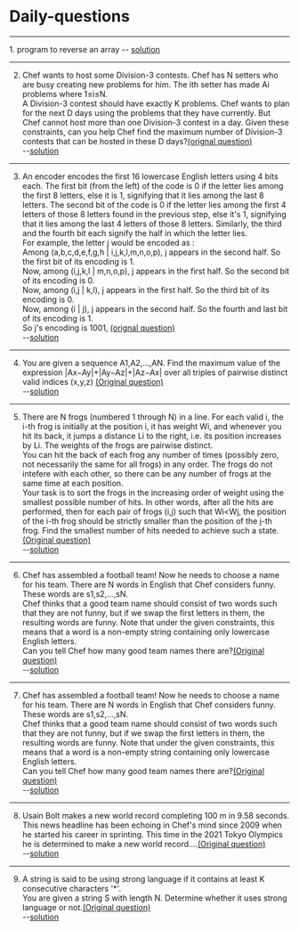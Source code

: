 # Daily-questions
<hr>
1. program to reverse an array -- 
       <a href="https://github.com/Amarpsp10/Daily-questions/blob/main/solutions/01.java">solution</a>
<hr>

2. Chef wants to host some Division-3 contests. Chef has N setters who are busy creating new problems for him. The ith setter has made Ai problems where 1≤i≤N.
  <br>   A Division-3 contest should have exactly K problems. Chef wants to plan for the next D days using the problems that they have currently. But Chef cannot host more than one      Division-3 contest in a day.
    Given these constraints, can you help Chef find the maximum number of Division-3 contests that can be hosted in these D days?<a    href="https://www.codechef.com/JAN21C/problems/DIVTHREE">(orignal question)</a> <br>
    --<a href="https://github.com/Amarpsp10/Daily-questions/blob/main/solutions/02.java">solution</a>
 <hr>

3. An encoder encodes the first 16 lowercase English letters using 4 bits each. The first bit (from the left) of the code is 0 if the letter lies among the first 8 letters, else it is 1, signifying that it lies among the last 8 letters. The second bit of the code is 0 if the letter lies among the first 4 letters of those 8 letters found in the previous step, else it's 1, signifying that it lies among the last 4 letters of those 8 letters. Similarly, the third and the fourth bit each signify the half in which the letter lies.
<br>   For example, the letter j would be encoded as :
<br>   Among (a,b,c,d,e,f,g,h | i,j,k,l,m,n,o,p), j appears in the second half. So the first bit of its encoding is 1.
<br>   Now, among (i,j,k,l | m,n,o,p), j appears in the first half. So the second bit of its encoding is 0.
<br>   Now, among (i,j | k,l), j appears in the first half. So the third bit of its encoding is 0.
<br>   Now, among (i | j), j appears in the second half. So the fourth and last bit of its encoding is 1.
<br>   So j's encoding is 1001, <a href="https://www.codechef.com/JAN21C/problems/DECODEIT">(orignal question)</a>
<br>   --<a href="https://github.com/Amarpsp10/Daily-questions/blob/main/solutions/03.java">solution</a>

<hr>

4. You are given a sequence A1,A2,…,AN. Find the maximum value of the expression |Ax−Ay|+|Ay−Az|+|Az−Ax| over all triples of pairwise distinct valid indices (x,y,z) <a href="https://www.codechef.com/FEB21C/problems/MAXFUN">(Original question)</a>
<br>  --<a href ="https://github.com/Amarpsp10/Daily-questions/blob/main/solutions/04.java">solution</a>

<hr>

5. There are N frogs (numbered 1 through N) in a line. For each valid i, the i-th frog is initially at the position i, it has weight Wi, and whenever you hit its back, it jumps a distance Li to the right, i.e. its position increases by Li. The weights of the frogs are pairwise distinct.
<br> You can hit the back of each frog any number of times (possibly zero, not necessarily the same for all frogs) in any order. The frogs do not intefere with each other, so        there can be any number of frogs at the same time at each position.
<br> Your task is to sort the frogs in the increasing order of weight using the smallest possible number of hits. In other words, after all the hits are performed, then for each      pair of frogs (i,j) such that Wi<Wj, the position of the i-th frog should be strictly smaller than the position of the j-th frog. Find the smallest number of hits needed to      achieve such a state.<a href="https://www.codechef.com/FEB21C/problems/FROGS">(Original question)</a>
<br> --<a href="https://github.com/Amarpsp10/Daily-questions/blob/main/solutions/05.java">solution</a>

<hr>

6. Сhef has assembled a football team! Now he needs to choose a name for his team. There are N words in English that Chef considers funny. These words are s1,s2,…,sN.
<br>Chef thinks that a good team name should consist of two words such that they are not funny, but if we swap the first letters in them, the resulting words are funny. Note that under the given constraints, this means that a word is a non-empty string containing only lowercase English letters.
<br>Can you tell Chef how many good team names there are?<a href="https://www.codechef.com/FEB21C/problems/TEAMNAME">(Original question)</a>
<br> --<a href="https://github.com/Amarpsp10/Daily-questions/blob/main/solutions/06.java">solution</a>

<hr>

7. Сhef has assembled a football team! Now he needs to choose a name for his team. There are N words in English that Chef considers funny. These words are s1,s2,…,sN.
<br> Chef thinks that a good team name should consist of two words such that they are not funny, but if we swap the first letters in them, the resulting words are funny. Note that under the given constraints, this means that a word is a non-empty string containing only lowercase English letters.
<br> Can you tell Chef how many good team names there are?<a href="https://www.codechef.com/FEB21C/problems/TEAMNAME">(Original question)</a>
<br> --<a href="https://github.com/Amarpsp10/Daily-questions/blob/main/solutions/07.java">solution</a>

<hr>

8. Usain Bolt makes a new world record completing 100 m in 9.58 seconds.<br>
  This news headline has been echoing in Chef's mind since 2009 when he started his career in sprinting. This time in the 2021 Tokyo Olympics he is determined to make a new world record....<a href="https://www.codechef.com/APRIL21C/problems/BOLT">(Original question)</a>
<br> --<a href="https://github.com/Amarpsp10/Daily-questions/blob/main/solutions/08.java">solution</a>

<hr>

9. A string is said to be using strong language if it contains at least K consecutive characters '*'.
<br> You are given a string S with length N. Determine whether it uses strong language or not.<a href="https://www.codechef.com/APRIL21C/problems/SSCRIPT">(Original question)</a>
<br> --<a href="https://github.com/Amarpsp10/Daily-questions/blob/main/solutions/09.java">solution</a>